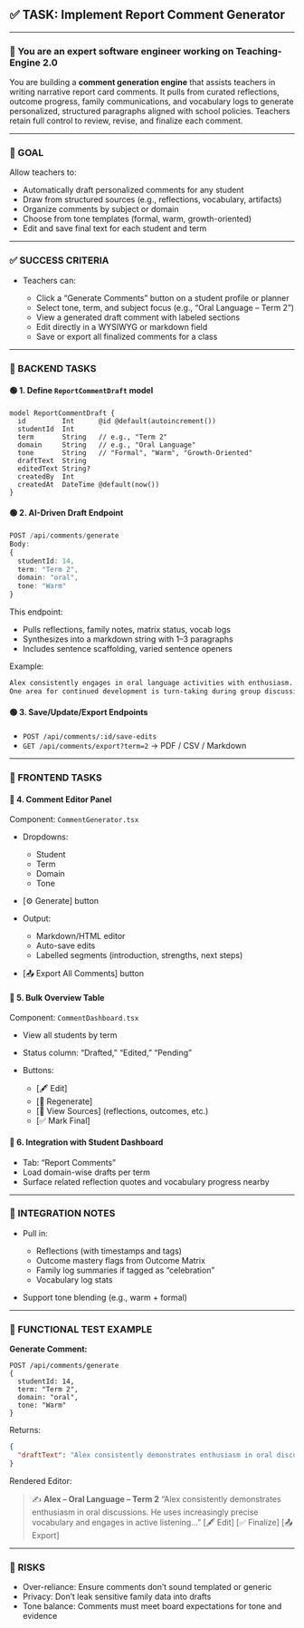 ## ✅ TASK: Implement Report Comment Generator

---

### 🧠 You are an expert software engineer working on Teaching-Engine 2.0

You are building a **comment generation engine** that assists teachers in writing narrative report card comments. It pulls from curated reflections, outcome progress, family communications, and vocabulary logs to generate personalized, structured paragraphs aligned with school policies. Teachers retain full control to review, revise, and finalize each comment.

---

### 🔹 GOAL

Allow teachers to:

- Automatically draft personalized comments for any student
- Draw from structured sources (e.g., reflections, vocabulary, artifacts)
- Organize comments by subject or domain
- Choose from tone templates (formal, warm, growth-oriented)
- Edit and save final text for each student and term

---

### ✅ SUCCESS CRITERIA

- Teachers can:

  - Click a “Generate Comments” button on a student profile or planner
  - Select tone, term, and subject focus (e.g., “Oral Language – Term 2”)
  - View a generated draft comment with labeled sections
  - Edit directly in a WYSIWYG or markdown field
  - Save or export all finalized comments for a class

---

### 🔧 BACKEND TASKS

#### 🟢 1. Define `ReportCommentDraft` model

```prisma
model ReportCommentDraft {
  id         Int      @id @default(autoincrement())
  studentId  Int
  term       String   // e.g., "Term 2"
  domain     String   // e.g., "Oral Language"
  tone       String   // "Formal", "Warm", "Growth-Oriented"
  draftText  String
  editedText String?
  createdBy  Int
  createdAt  DateTime @default(now())
}
```

#### 🟢 2. AI-Driven Draft Endpoint

```ts
POST /api/comments/generate
Body:
{
  studentId: 14,
  term: "Term 2",
  domain: "oral",
  tone: "Warm"
}
```

This endpoint:

- Pulls reflections, family notes, matrix status, vocab logs
- Synthesizes into a markdown string with 1–3 paragraphs
- Includes sentence scaffolding, varied sentence openers

Example:

```md
Alex consistently engages in oral language activities with enthusiasm. This term, he has shown growth in expressing complete ideas and using domain-specific vocabulary.  
One area for continued development is turn-taking during group discussions, which will be supported through structured partner tasks next term.
```

#### 🟢 3. Save/Update/Export Endpoints

- `POST /api/comments/:id/save-edits`
- `GET /api/comments/export?term=2` → PDF / CSV / Markdown

---

### 🎨 FRONTEND TASKS

#### 🔵 4. Comment Editor Panel

Component: `CommentGenerator.tsx`

- Dropdowns:

  - Student
  - Term
  - Domain
  - Tone

- \[⚙️ Generate] button
- Output:

  - Markdown/HTML editor
  - Auto-save edits
  - Labelled segments (introduction, strengths, next steps)

- \[📤 Export All Comments] button

#### 🔵 5. Bulk Overview Table

Component: `CommentDashboard.tsx`

- View all students by term
- Status column: “Drafted,” “Edited,” “Pending”
- Buttons:

  - \[🖋 Edit]
  - \[🧠 Regenerate]
  - \[📎 View Sources] (reflections, outcomes, etc.)
  - \[✅ Mark Final]

#### 🔵 6. Integration with Student Dashboard

- Tab: “Report Comments”
- Load domain-wise drafts per term
- Surface related reflection quotes and vocabulary progress nearby

---

### 🔗 INTEGRATION NOTES

- Pull in:

  - Reflections (with timestamps and tags)
  - Outcome mastery flags from Outcome Matrix
  - Family log summaries if tagged as “celebration”
  - Vocabulary log stats

- Support tone blending (e.g., warm + formal)

---

### 🧪 FUNCTIONAL TEST EXAMPLE

**Generate Comment:**

```http
POST /api/comments/generate
{
  studentId: 14,
  term: "Term 2",
  domain: "oral",
  tone: "Warm"
}
```

Returns:

```json
{
  "draftText": "Alex consistently demonstrates enthusiasm in oral discussions..."
}
```

Rendered Editor:

> ✍️ **Alex – Oral Language – Term 2**
> “Alex consistently demonstrates enthusiasm in oral discussions. He uses increasingly precise vocabulary and engages in active listening…”
> \[🖋 Edit] \[✅ Finalize] \[📤 Export]

---

### 🚩 RISKS

- Over-reliance: Ensure comments don’t sound templated or generic
- Privacy: Don’t leak sensitive family data into drafts
- Tone balance: Comments must meet board expectations for tone and evidence
